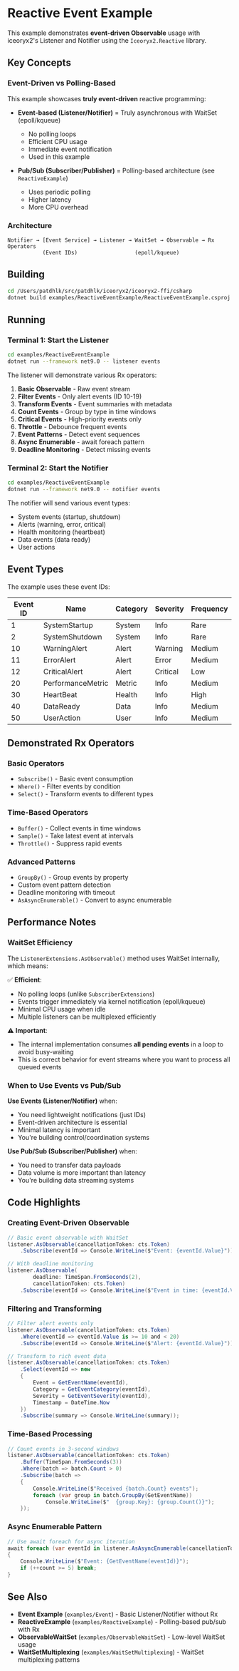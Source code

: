 # Reactive Event Example

This example demonstrates **event-driven Observable** usage with iceoryx2's Listener and Notifier using the `Iceoryx2.Reactive` library.

## Key Concepts

### Event-Driven vs Polling-Based

This example showcases **truly event-driven** reactive programming:

* **Event-based (Listener/Notifier)** = Truly asynchronous with WaitSet (epoll/kqueue)
    * No polling loops
    * Efficient CPU usage
    * Immediate event notification
    * Used in this example

* **Pub/Sub (Subscriber/Publisher)** = Polling-based architecture (see `ReactiveExample`)
    * Uses periodic polling
    * Higher latency
    * More CPU overhead

### Architecture

```
Notifier → [Event Service] → Listener → WaitSet → Observable → Rx Operators
           (Event IDs)                  (epoll/kqueue)
```

## Building

```bash
cd /Users/patdhlk/src/patdhlk/iceoryx2/iceoryx2-ffi/csharp
dotnet build examples/ReactiveEventExample/ReactiveEventExample.csproj
```

## Running

### Terminal 1: Start the Listener

```bash
cd examples/ReactiveEventExample
dotnet run --framework net9.0 -- listener events
```

The listener will demonstrate various Rx operators:

1. **Basic Observable** - Raw event stream
2. **Filter Events** - Only alert events (ID 10-19)
3. **Transform Events** - Event summaries with metadata
4. **Count Events** - Group by type in time windows
5. **Critical Events** - High-priority events only
6. **Throttle** - Debounce frequent events
7. **Event Patterns** - Detect event sequences
8. **Async Enumerable** - await foreach pattern
9. **Deadline Monitoring** - Detect missing events

### Terminal 2: Start the Notifier

```bash
cd examples/ReactiveEventExample
dotnet run --framework net9.0 -- notifier events
```

The notifier will send various event types:

* System events (startup, shutdown)
* Alerts (warning, error, critical)
* Health monitoring (heartbeat)
* Data events (data ready)
* User actions

## Event Types

The example uses these event IDs:

| Event ID | Name              | Category | Severity | Frequency |
|----------|-------------------|----------|----------|-----------|
| 1        | SystemStartup     | System   | Info     | Rare      |
| 2        | SystemShutdown    | System   | Info     | Rare      |
| 10       | WarningAlert      | Alert    | Warning  | Medium    |
| 11       | ErrorAlert        | Alert    | Error    | Medium    |
| 12       | CriticalAlert     | Alert    | Critical | Low       |
| 20       | PerformanceMetric | Metric   | Info     | Medium    |
| 30       | HeartBeat         | Health   | Info     | High      |
| 40       | DataReady         | Data     | Info     | Medium    |
| 50       | UserAction        | User     | Info     | Medium    |

## Demonstrated Rx Operators

### Basic Operators

* `Subscribe()` - Basic event consumption
* `Where()` - Filter events by condition
* `Select()` - Transform events to different types

### Time-Based Operators

* `Buffer()` - Collect events in time windows
* `Sample()` - Take latest event at intervals
* `Throttle()` - Suppress rapid events

### Advanced Patterns

* `GroupBy()` - Group events by property
* Custom event pattern detection
* Deadline monitoring with timeout
* `AsAsyncEnumerable()` - Convert to async enumerable

## Performance Notes

### WaitSet Efficiency

The `ListenerExtensions.AsObservable()` method uses WaitSet internally, which means:

✅ **Efficient**:

* No polling loops (unlike `SubscriberExtensions`)
* Events trigger immediately via kernel notification (epoll/kqueue)
* Minimal CPU usage when idle
* Multiple listeners can be multiplexed efficiently

⚠️ **Important**:

* The internal implementation consumes **all pending events** in a loop to avoid busy-waiting
* This is correct behavior for event streams where you want to process all queued events

### When to Use Events vs Pub/Sub

**Use Events (Listener/Notifier)** when:

* You need lightweight notifications (just IDs)
* Event-driven architecture is essential
* Minimal latency is important
* You're building control/coordination systems

**Use Pub/Sub (Subscriber/Publisher)** when:

* You need to transfer data payloads
* Data volume is more important than latency
* You're building data streaming systems

## Code Highlights

### Creating Event-Driven Observable

```csharp
// Basic event observable with WaitSet
listener.AsObservable(cancellationToken: cts.Token)
    .Subscribe(eventId => Console.WriteLine($"Event: {eventId.Value}"));

// With deadline monitoring
listener.AsObservable(
        deadline: TimeSpan.FromSeconds(2),
        cancellationToken: cts.Token)
    .Subscribe(eventId => Console.WriteLine($"Event in time: {eventId.Value}"));
```

### Filtering and Transforming

```csharp
// Filter alert events only
listener.AsObservable(cancellationToken: cts.Token)
    .Where(eventId => eventId.Value is >= 10 and < 20)
    .Subscribe(eventId => Console.WriteLine($"Alert: {eventId.Value}"));

// Transform to rich event data
listener.AsObservable(cancellationToken: cts.Token)
    .Select(eventId => new 
    { 
        Event = GetEventName(eventId),
        Category = GetEventCategory(eventId),
        Severity = GetEventSeverity(eventId),
        Timestamp = DateTime.Now
    })
    .Subscribe(summary => Console.WriteLine(summary));
```

### Time-Based Processing

```csharp
// Count events in 3-second windows
listener.AsObservable(cancellationToken: cts.Token)
    .Buffer(TimeSpan.FromSeconds(3))
    .Where(batch => batch.Count > 0)
    .Subscribe(batch => 
    {
        Console.WriteLine($"Received {batch.Count} events");
        foreach (var group in batch.GroupBy(GetEventName))
            Console.WriteLine($"  {group.Key}: {group.Count()}");
    });
```

### Async Enumerable Pattern

```csharp
// Use await foreach for async iteration
await foreach (var eventId in listener.AsAsyncEnumerable(cancellationToken: cts.Token))
{
    Console.WriteLine($"Event: {GetEventName(eventId)}");
    if (++count >= 5) break;
}
```

## See Also

* **Event Example** (`examples/Event`) - Basic Listener/Notifier without Rx
* **ReactiveExample** (`examples/ReactiveExample`) - Polling-based pub/sub with Rx
* **ObservableWaitSet** (`examples/ObservableWaitSet`) - Low-level WaitSet usage
* **WaitSetMultiplexing** (`examples/WaitSetMultiplexing`) - WaitSet multiplexing patterns
